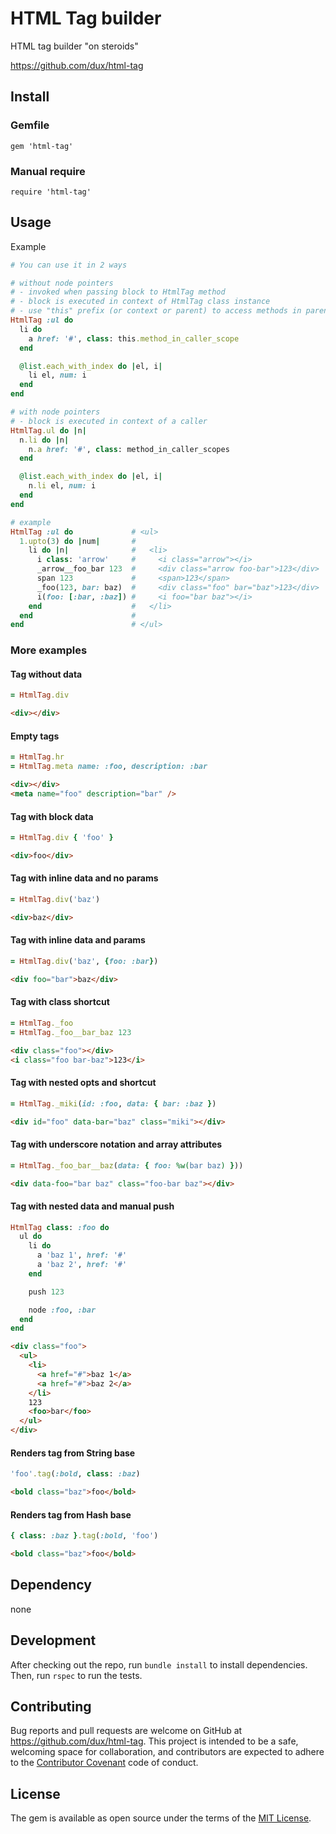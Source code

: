 # HTML Tag builder

HTML tag builder "on steroids"

https://github.com/dux/html-tag

## Install

### Gemfile

`gem 'html-tag'`

### Manual require

`require 'html-tag'`

## Usage

Example

```ruby
# You can use it in 2 ways

# without node pointers
# - invoked when passing block to HtmlTag method
# - block is executed in context of HtmlTag class instance
# - use "this" prefix (or context or parent) to access methods in parent context
HtmlTag :ul do
  li do
    a href: '#', class: this.method_in_caller_scope
  end

  @list.each_with_index do |el, i|
    li el, num: i
  end
end

# with node pointers
# - block is executed in context of a caller
HtmlTag.ul do |n|
  n.li do |n|
    n.a href: '#', class: method_in_caller_scopes
  end

  @list.each_with_index do |el, i|
    n.li el, num: i
  end
end

# example
HtmlTag :ul do             # <ul>
  1.upto(3) do |num|       #
    li do |n|              #   <li>
      i class: 'arrow'     #     <i class="arrow"></i>
      _arrow__foo_bar 123  #     <div class="arrow foo-bar">123</div>
      span 123             #     <span>123</span>
      _foo(123, bar: baz)  #     <div class="foo" bar="baz">123</div>
      i(foo: [:bar, :baz]) #     <i foo="bar baz"></i>
    end                    #   </li>
  end                      #
end                        # </ul>
```

### More examples

#### Tag without data
```ruby
= HtmlTag.div
```

```html
<div></div>
```

#### Empty tags
```ruby
= HtmlTag.hr
= HtmlTag.meta name: :foo, description: :bar
```

```html
<div></div>
<meta name="foo" description="bar" />
```

#### Tag with block data
```ruby
= HtmlTag.div { 'foo' }
```

```html
<div>foo</div>
```

#### Tag with inline data and no params
```ruby
= HtmlTag.div('baz')
```

```html
<div>baz</div>
```

#### Tag with inline data and params
```ruby
= HtmlTag.div('baz', {foo: :bar})
```

```html
<div foo="bar">baz</div>
```

#### Tag with class shortcut
```ruby
= HtmlTag._foo
= HtmlTag._foo__bar_baz 123
```

```html
<div class="foo"></div>
<i class="foo bar-baz">123</i>
```

#### Tag with nested opts and shortcut

```ruby
= HtmlTag._miki(id: :foo, data: { bar: :baz })
```

```html
<div id="foo" data-bar="baz" class="miki"></div>
```

#### Tag with underscore notation and array attributes

```ruby
= HtmlTag._foo_bar__baz(data: { foo: %w(bar baz) }))
```

```html
<div data-foo="bar baz" class="foo-bar baz"></div>
```

#### Tag with nested data and manual push

```ruby
HtmlTag class: :foo do
  ul do
    li do
      a 'baz 1', href: '#'
      a 'baz 2', href: '#'
    end

    push 123

    node :foo, :bar
  end
end
```

```html
<div class="foo">
  <ul>
    <li>
      <a href="#">baz 1</a>
      <a href="#">baz 2</a>
    </li>
    123
    <foo>bar</foo>
  </ul>
</div>
```

#### Renders tag from String base

```ruby
'foo'.tag(:bold, class: :baz)
```

```html
<bold class="baz">foo</bold>
```

#### Renders tag from Hash base

```ruby
{ class: :baz }.tag(:bold, 'foo')
```

```html
<bold class="baz">foo</bold>
```

## Dependency

none

## Development

After checking out the repo, run `bundle install` to install dependencies. Then, run `rspec` to run the tests.

## Contributing

Bug reports and pull requests are welcome on GitHub at https://github.com/dux/html-tag.
This project is intended to be a safe, welcoming space for collaboration, and contributors are expected to adhere to the
[Contributor Covenant](http://contributor-covenant.org) code of conduct.

## License

The gem is available as open source under the terms of the [MIT License](https://opensource.org/licenses/MIT).